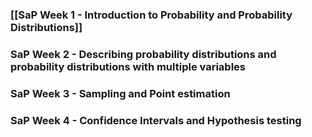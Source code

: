 ###  [[SaP Week 1 - Introduction to Probability and Probability Distributions]]

### SaP Week 2 - Describing probability distributions and probability distributions with multiple variables

### SaP Week 3 - Sampling and Point estimation 

### SaP Week 4 - Confidence Intervals and Hypothesis testing
